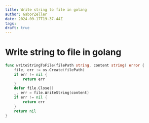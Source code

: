 ```yaml
---
title: Write string to file in golang
author: GaborZeller
date: 2024-09-17T19-37-44Z
tags:
draft: true
---
```


# Write string to file in golang

```go
func writeStringToFile(filePath string, content string) error {
	file, err := os.Create(filePath)
	if err != nil {
		return err
	}
	defer file.Close()
	_, err = file.WriteString(content)
	if err != nil {
		return err
	}
	return nil
}
```
